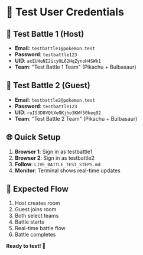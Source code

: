 # 🔑 Test User Credentials

## 👤 **Test Battle 1 (Host)**
- **Email**: `testbattle1@pokemon.test`
- **Password**: `testbattle123`
- **UID**: `axEUHeNI2icyOL62HqZynoH4SWk1`
- **Team**: "Test Battle 1 Team" (Pikachu + Bulbasaur)

## 👤 **Test Battle 2 (Guest)**
- **Email**: `testbattle2@pokemon.test`
- **Password**: `testbattle123`
- **UID**: `ruIS3D8VQtXeOKjho3KWf50keq92`
- **Team**: "Test Battle 2 Team" (Pikachu + Bulbasaur)

## 🌐 **Quick Setup**
1. **Browser 1**: Sign in as testbattle1
2. **Browser 2**: Sign in as testbattle2
3. **Follow**: `LIVE_BATTLE_TEST_STEPS.md`
4. **Monitor**: Terminal shows real-time updates

## 🎯 **Expected Flow**
1. Host creates room
2. Guest joins room
3. Both select teams
4. Battle starts
5. Real-time battle flow
6. Battle completes

**Ready to test! 🚀**
